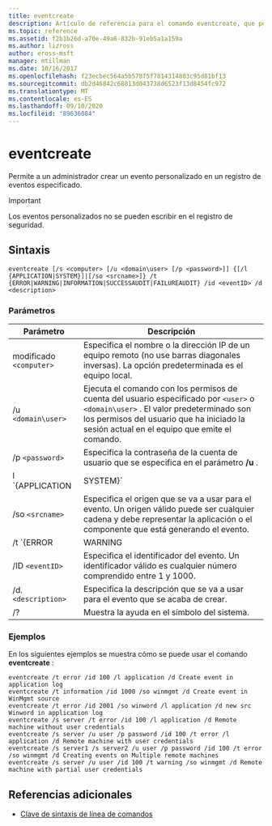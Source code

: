 ```yaml
---
title: eventcreate
description: Artículo de referencia para el comando eventcreate, que permite a un administrador crear un evento personalizado en un registro de eventos especificado.
ms.topic: reference
ms.assetid: f2b1b26d-a70e-49a6-832b-91eb5a1a159a
ms.author: lizross
author: eross-msft
manager: mtillman
ms.date: 10/16/2017
ms.openlocfilehash: f23ecbec564a5b578f5f7814314803c95d81bf13
ms.sourcegitcommit: db2d46842c68813d043738d6523f13d8454fc972
ms.translationtype: MT
ms.contentlocale: es-ES
ms.lasthandoff: 09/10/2020
ms.locfileid: "89636084"
---
```

# <a name="eventcreate"></a>eventcreate

Permite a un administrador crear un evento personalizado en un registro de eventos especificado.

> [!IMPORTANT]
> Los eventos personalizados no se pueden escribir en el registro de seguridad.

## <a name="syntax"></a>Sintaxis

```
eventcreate [/s <computer> [/u <domain\user> [/p <password>]] {[/l {APPLICATION|SYSTEM}]|[/so <srcname>]} /t {ERROR|WARNING|INFORMATION|SUCCESSAUDIT|FAILUREAUDIT} /id <eventID> /d <description>
```

### <a name="parameters"></a>Parámetros

| Parámetro | Descripción |
| --------- |------------ |
| modificado `<computer>` | Especifica el nombre o la dirección IP de un equipo remoto (no use barras diagonales inversas). La opción predeterminada es el equipo local. |
| /u `<domain\user>` | Ejecuta el comando con los permisos de cuenta del usuario especificado por `<user>` o `<domain\user>` . El valor predeterminado son los permisos del usuario que ha iniciado la sesión actual en el equipo que emite el comando. |
| /p `<password>` | Especifica la contraseña de la cuenta de usuario que se especifica en el parámetro **/u** . |
| l `{APPLICATION | SYSTEM}` | Especifica el nombre del registro de eventos donde se creará el evento. Los nombres de registro válidos son **aplicación** o **sistema**. |
| /so `<srcname>` | Especifica el origen que se va a usar para el evento. Un origen válido puede ser cualquier cadena y debe representar la aplicación o el componente que está generando el evento. |
| /t `{ERROR | WARNING | INFORMATION | SUCCESSAUDIT | FAILUREAUDIT}` | Especifica el tipo de evento que se va a crear. Los tipos válidos son **error**, **Warning**, **Information**, **SUCCESSAUDIT**y **FAILUREAUDIT**. |
| /ID `<eventID>` | Especifica el identificador del evento. Un identificador válido es cualquier número comprendido entre 1 y 1000. |
| /d. `<description>` | Especifica la descripción que se va a usar para el evento que se acaba de crear. |
| /? | Muestra la ayuda en el símbolo del sistema. |

### <a name="examples"></a>Ejemplos

En los siguientes ejemplos se muestra cómo se puede usar el comando **eventcreate** :

```
eventcreate /t error /id 100 /l application /d Create event in application log
eventcreate /t information /id 1000 /so winmgmt /d Create event in WinMgmt source
eventcreate /t error /id 2001 /so winword /l application /d new src Winword in application log
eventcreate /s server /t error /id 100 /l application /d Remote machine without user credentials
eventcreate /s server /u user /p password /id 100 /t error /l application /d Remote machine with user credentials
eventcreate /s server1 /s server2 /u user /p password /id 100 /t error /so winmgmt /d Creating events on Multiple remote machines
eventcreate /s server /u user /id 100 /t warning /so winmgmt /d Remote machine with partial user credentials
```

## <a name="additional-references"></a>Referencias adicionales

- [Clave de sintaxis de línea de comandos](command-line-syntax-key.md)
